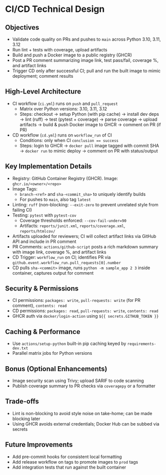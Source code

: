 # CI/CD Technical Design

## Objectives
- Validate code quality on PRs and pushes to `main` across Python 3.10, 3.11, 3.12
- Run lint + tests with coverage, upload artifacts
- Build and push a Docker image to a public registry (GHCR)
- Post a PR comment summarizing image link, test pass/fail, coverage %, and artifact links
- Trigger CD only after successful CI; pull and run the built image to mimic deployment; comment results

## High-Level Architecture
- CI workflow (`ci.yml`) runs on `push` and `pull_request`
  - Matrix over Python versions: 3.10, 3.11, 3.12
  - Steps: checkout → setup Python (with pip cache) → install dev deps → lint (ruff) → test (pytest + coverage) → parse coverage → upload artifacts → build & push Docker image to GHCR → comment on PR (if PR)
- CD workflow (`cd.yml`) runs on `workflow_run` of CI
  - Conditions: only when CI `conclusion == success`
  - Steps: login to GHCR → `docker pull` image tagged with commit SHA → `docker run` to mimic deploy → comment on PR with status/output

## Key Implementation Details
- Registry: GitHub Container Registry (GHCR). Image: `ghcr.io/<owner>/<repo>`
- Image Tags:
  - `branch-<ref>` and `sha-<commit_sha>` to uniquely identify builds
  - For pushes to `main`, also tag `latest`
- Linting: `ruff` (non-blocking: `--exit-zero` to prevent unrelated style from failing CI)
- Testing: `pytest` with `pytest-cov`
  - Coverage thresholds enforced: `--cov-fail-under=90`
  - Artifacts: `reports/junit.xml`, `reports/coverage.xml`, `reports/htmlcov/`
- Artifacts uploaded for reviewers; CI will collect artifact links via GitHub API and include in PR comment
- PR Comments: `actions/github-script` posts a rich markdown summary with image link, coverage %, and artifact links
- CD Trigger: `workflow_run` on CI; identifies PR via `github.event.workflow_run.pull_requests[0].number`
- CD pulls `sha-<commit>` image, runs `python -m sample_app 2 3` inside container, captures output for comment

## Security & Permissions
- CI permissions: `packages: write`, `pull-requests: write` (for PR comment), `contents: read`
- CD permissions: `packages: read`, `pull-requests: write`, `contents: read`
- GHCR auth via `docker/login-action` using `${{ secrets.GITHUB_TOKEN }}`

## Caching & Performance
- Use `actions/setup-python` built-in pip caching keyed by `requirements-dev.txt`
- Parallel matrix jobs for Python versions

## Bonus (Optional Enhancements)
- Image security scan using Trivy; upload SARIF to code scanning
- Publish coverage summary to PR checks via `coveragepy` or a formatter

## Trade-offs
- Lint is non-blocking to avoid style noise on take-home; can be made blocking later
- Using GHCR avoids external credentials; Docker Hub can be subbed via secrets

## Future Improvements
- Add pre-commit hooks for consistent local formatting
- Add release workflow on tags to promote images to `prod` tags
- Add integration tests that run against the built container